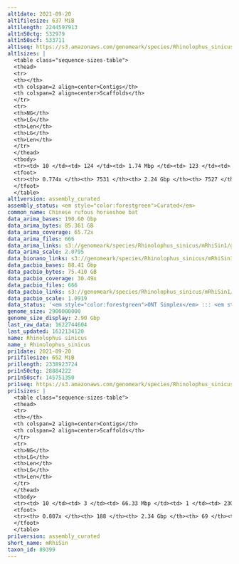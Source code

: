 ```yaml
---
alt1date: 2021-09-20
alt1filesize: 637 MiB
alt1length: 2244597913
alt1n50ctg: 532979
alt1n50scf: 533711
alt1seq: https://s3.amazonaws.com/genomeark/species/Rhinolophus_sinicus/mRhiSin1/assembly_curated/mRhiSin1.alt.cur.20210920.fasta.gz
alt1sizes: |
  <table class="sequence-sizes-table">
  <thead>
  <tr>
  <th></th>
  <th colspan=2 align=center>Contigs</th>
  <th colspan=2 align=center>Scaffolds</th>
  </tr>
  <tr>
  <th>NG</th>
  <th>LG</th>
  <th>Len</th>
  <th>LG</th>
  <th>Len</th>
  </tr>
  </thead>
  <tbody>
  <tr><td> 10 </td><td> 124 </td><td> 1.74 Mbp </td><td> 123 </td><td> 1.74 Mbp </td></tr>  <tr><td> 20 </td><td> 321 </td><td> 1.26 Mbp </td><td> 319 </td><td> 1.26 Mbp </td></tr>  <tr><td> 30 </td><td> 584 </td><td> 0.97 Mbp </td><td> 583 </td><td> 0.97 Mbp </td></tr>  <tr><td> 40 </td><td> 929 </td><td> 0.73 Mbp </td><td> 927 </td><td> 0.73 Mbp </td></tr>  <tr style="background-color:#cccccc;"><td> 50 </td><td> 1394 </td><td> 0.53 Mbp </td><td> 1391 </td><td> 0.53 Mbp </td></tr>  <tr><td> 60 </td><td> 2049 </td><td> 359.97 Kbp </td><td> 2046 </td><td> 360.26 Kbp </td></tr>  <tr><td> 70 </td><td> 3167 </td><td> 166.28 Kbp </td><td> 3163 </td><td> 166.28 Kbp </td></tr>  <tr><td> 80 </td><td> 0 </td><td>  </td><td> 0 </td><td>  </td></tr>  <tr><td> 90 </td><td> 0 </td><td>  </td><td> 0 </td><td>  </td></tr>  <tr><td> 100 </td><td> 0 </td><td>  </td><td> 0 </td><td>  </td></tr>  </tbody>
  <tfoot>
  <tr><th> 0.774x </th><th> 7531 </th><th> 2.24 Gbp </th><th> 7527 </th><th> 2.24 Gbp </th></tr>
  </tfoot>
  </table>
alt1version: assembly_curated
assembly_status: <em style="color:forestgreen">Curated</em>
common_name: Chinese rufous horseshoe bat
data_arima_bases: 190.60 Gbp
data_arima_bytes: 85.361 GB
data_arima_coverage: 65.72x
data_arima_files: 666
data_arima_links: s3://genomeark/species/Rhinolophus_sinicus/mRhiSin1/genomic_data/arima/<br>
data_arima_scale: 2.0795
data_bionano_links: s3://genomeark/species/Rhinolophus_sinicus/mRhiSin1/genomic_data/bionano/<br>
data_pacbio_bases: 88.41 Gbp
data_pacbio_bytes: 75.410 GB
data_pacbio_coverage: 30.49x
data_pacbio_files: 666
data_pacbio_links: s3://genomeark/species/Rhinolophus_sinicus/mRhiSin1/genomic_data/pacbio/<br>
data_pacbio_scale: 1.0919
data_status: '<em style="color:forestgreen">ONT Simplex</em> ::: <em style="color:forestgreen">Bionano</em>'
genome_size: 2900000000
genome_size_display: 2.90 Gbp
last_raw_data: 1622744604
last_updated: 1632134120
name: Rhinolophus sinicus
name_: Rhinolophus_sinicus
pri1date: 2021-09-20
pri1filesize: 652 MiB
pri1length: 2338923724
pri1n50ctg: 28884222
pri1n50scf: 145751350
pri1seq: https://s3.amazonaws.com/genomeark/species/Rhinolophus_sinicus/mRhiSin1/assembly_curated/mRhiSin1.pri.cur.20210920.fasta.gz
pri1sizes: |
  <table class="sequence-sizes-table">
  <thead>
  <tr>
  <th></th>
  <th colspan=2 align=center>Contigs</th>
  <th colspan=2 align=center>Scaffolds</th>
  </tr>
  <tr>
  <th>NG</th>
  <th>LG</th>
  <th>Len</th>
  <th>LG</th>
  <th>Len</th>
  </tr>
  </thead>
  <tbody>
  <tr><td> 10 </td><td> 3 </td><td> 66.33 Mbp </td><td> 1 </td><td> 230.78 Mbp </td></tr>  <tr><td> 20 </td><td> 8 </td><td> 55.07 Mbp </td><td> 2 </td><td> 220.06 Mbp </td></tr>  <tr><td> 30 </td><td> 14 </td><td> 40.91 Mbp </td><td> 3 </td><td> 200.44 Mbp </td></tr>  <tr><td> 40 </td><td> 21 </td><td> 34.75 Mbp </td><td> 5 </td><td> 185.55 Mbp </td></tr>  <tr style="background-color:#cccccc;"><td> 50 </td><td> 30 </td><td style="background-color:#88ff88;"> 28.88 Mbp </td><td> 7 </td><td style="background-color:#88ff88;"> 145.75 Mbp </td></tr>  <tr><td> 60 </td><td> 42 </td><td> 20.65 Mbp </td><td> 9 </td><td> 111.27 Mbp </td></tr>  <tr><td> 70 </td><td> 60 </td><td> 12.58 Mbp </td><td> 12 </td><td> 79.35 Mbp </td></tr>  <tr><td> 80 </td><td> 119 </td><td> 1.42 Mbp </td><td> 20 </td><td> 3.07 Mbp </td></tr>  <tr><td> 90 </td><td> 0 </td><td>  </td><td> 0 </td><td>  </td></tr>  <tr><td> 100 </td><td> 0 </td><td>  </td><td> 0 </td><td>  </td></tr>  </tbody>
  <tfoot>
  <tr><th> 0.807x </th><th> 188 </th><th> 2.34 Gbp </th><th> 69 </th><th> 2.34 Gbp </th></tr>
  </tfoot>
  </table>
pri1version: assembly_curated
short_name: mRhiSin
taxon_id: 89399
---
```

